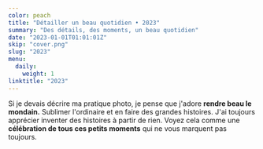 ```yaml
---
color: peach
title: "Détailler un beau quotidien • 2023"
summary: "Des détails, des moments, un beau quotidien"
date: "2023-01-01T01:01:01Z"
skip: "cover.png"
slug: "2023"
menu:
  daily:
    weight: 1
linktitle: "2023"
---
```


Si je devais décrire ma pratique photo, je pense que j'adore **rendre beau le mondain.**
Sublimer l'ordinaire et en faire des grandes histoires. J'ai toujours apprécier inventer des histoires à partir de rien.
Voyez cela comme une **célébration de tous ces petits moments** qui ne vous marquent pas toujours.
